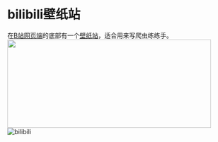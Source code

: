 # bilibili壁纸站
在[B站网页端](http://www.bilibili.com)的底部有一个[壁纸站](https://space.bilibili.com/6823116#/album)，适合用来写爬虫练练手。
<br />
<img src="https://miro.medium.com/max/875/1*Vl3UZh7liI4RKj4Bv_eYqA.png" height="200" width="460">
![bilibili](https://miro.medium.com/max/875/1*Vl3UZh7liI4RKj4Bv_eYqA.png)
